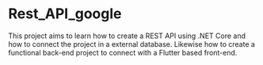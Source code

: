 # Rest_API_google
This project aims to learn how to create a REST API using .NET Core and how to connect the project in a external database. 
Likewise how to create a functional back-end project to connect with a Flutter based front-end.

